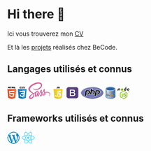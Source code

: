 # Hi there 👋

Ici vous trouverez mon [CV](../My-CV/CV_BAILLAIS_Frederique.pdf)

Et là les [projets](../Projets_realises/README.md) réalisés chez BeCode.

## Langages utilisés et connus

![HTML](html.png "HTML") ![CSS](css.png "CSS") ![SASS](sass.png "SASS") ![JavaScript](javascript.png "JavaScript") ![Bootstrap](bootstrap.png "Bootstrap") ![PHP](php.png "PHP") ![MySQL](mysql.png "MySQL") ![NodeJS](nodejs.png "NodeJS")

## Frameworks utilisés et connus

![Wordpress](wordpress.png "Wordpress") ![React](react.png "React")
